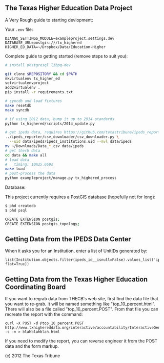 The Texas Higher Education Data Project
---------------------------------------

A Very Rough guide to starting devlopment:

Your `.env` file:

```
DJANGO_SETTINGS_MODULE=exampleproject.settings.dev
DATABASE_URL=postgis:///tx_highered
HIGHER_ED_DATA=~/Dropbox/Data/Education-Higher
```

Complete guide to getting started (remove steps to suit you):

```bash
# install postgresql libpq-dev

git clone $REPOSITORY && cd $PATH
mkvirtualenv tx_higher_ed
setvirtualenvproject
add2virtualenv .
pip install -r requirements.txt

# syncdb and load fixtures
make resetdb
make syncdb

# if using 2012 data, bump it up to 2014 standards
python tx_highered/scripts/2014_update.py

# get ipeds data, requires https://github.com/texastribune/ipeds_reporter
../ipeds_reporter/csv_downloader/csv_downloader.py \
  --uid data/ipeds/ipeds_institutions.uid --mvl data/ipeds
mv ~/Downloads/Data_*.csv data/ipeds
# get thecb data
cd data && make all
# load data
#   timing: 10m25.069s
make load
# post-process the data
python exampleproject/manage.py tx_highered_process
```

Database:

This project currently requires a PostGIS database (hopefully not for long):

```bash
$ phd createdb
$ phd psql

CREATE EXTENSION postgis;
CREATE EXTENSION postgis_topology;
```

Getting Data from the IPEDS Data Center
-----------------
When it asks you for an Institution, enter a list of UnitIDs generated by:

	list(Institution.objects.filter(ipeds_id__isnull=False).values_list('ipeds_id', flat=True))

Getting Data from the Texas Higher Education Coordinating Board
------------------
If you want to regrab data from THECB's web site, first find the data file that you want to re-grab.
It will be named something like "top_10_percent.html". There will also be a file called "top_10_percent.POST". From that file you can recreate the report with the command:

    curl -X POST -d @top_10_percent.POST http://www.txhighereddata.org/interactive/accountability/InteractiveGenerate.cfm -s -v > blahblahblah.html

If you need to modify the report, you can reverse engineer it from the POST data and the form markup.




(c) 2012 The Texas Tribune
